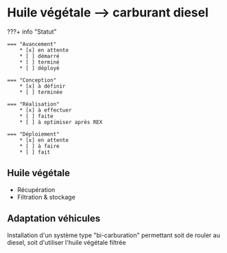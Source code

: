 # Huile végétale --> carburant diesel

???+ info "Statut"

    === "Avancement"
        * [x] en attente
        * [ ] démarré
        * [ ] terminé
        * [ ] déployé

    === "Conception"
        * [x] à définir
        * [ ] terminée

    === "Réalisation"
        * [x] à effectuer
        * [ ] faite
        * [ ] à optimiser après REX

    === "Déploiement"
        * [x] en attente
        * [ ] à faire
        * [ ] fait


## Huile végétale

- Récupération
- Filtration & stockage

## Adaptation véhicules 

Installation d'un système type "bi-carburation" permettant soit de rouler au diesel, soit d'utiliser l'huile végétale filtrée